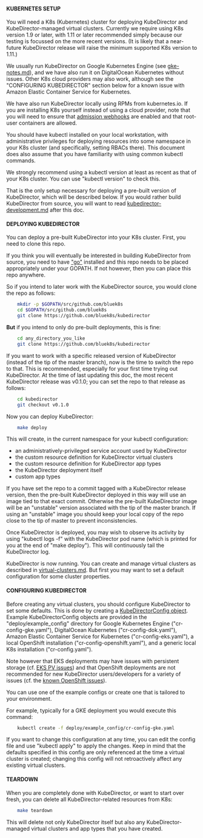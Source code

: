 #### KUBERNETES SETUP

You will need a K8s (Kubernetes) cluster for deploying KubeDirector and KubeDirector-managed virtual clusters. Currently we require using K8s version 1.9 or later, with 1.11 or later recommended simply because our testing is focussed on the more recent versions. (It is likely that a near-future KubeDirector release will raise the minimum supported K8s version to 1.11.)

We usually run KubeDirector on Google Kubernetes Engine (see [gke-notes.md](gke-notes.md)), and we have also run it on DigitalOcean Kubernetes without issues. Other K8s cloud providers may also work, although see the "CONFIGURING KUBEDIRECTOR" section below for a known issue with Amazon Elastic Container Service for Kubernetes.

We have also run KubeDirector locally using RPMs from kubernetes.io. If you are installing K8s yourself instead of using a cloud provider, note that you will need to ensure that [admission webhooks](https://kubernetes.io/docs/reference/access-authn-authz/extensible-admission-controllers/#prerequisites) are enabled and that root-user containers are allowed.

You should have kubectl installed on your local workstation, with administrative privileges for deploying resources into some namespace in your K8s cluster (and specifically, setting RBACs there). This document does also assume that you have familiarity with using common kubectl commands.

We strongly recommend using a kubectl version at least as recent as that of your K8s cluster. You can use "kubectl version" to check this.

That is the only setup necessary for deploying a pre-built version of KubeDirector, which will be described below. If you would rather build KubeDirector from source, you will want to read [kubedirector-development.md](kubedirector-development.md) after this doc.

#### DEPLOYING KUBEDIRECTOR

You can deploy a pre-built KubeDirector into your K8s cluster. First, you need to clone this repo.

If you think you will eventually be interested in building KubeDirector from source, you need to have ["go"](https://golang.org/) installed and this repo needs to be placed appropriately under your GOPATH. If not however, then you can place this repo anywhere.

So if you intend to later work with the KubeDirector source, you would clone the repo as follows:
```bash
    mkdir -p $GOPATH/src/github.com/bluek8s
    cd $GOPATH/src/github.com/bluek8s
    git clone https://github.com/bluek8s/kubedirector
```
**But** if you intend to only do pre-built deployments, this is fine:
```bash
    cd any_directory_you_like
    git clone https://github.com/bluek8s/kubedirector
```

If you want to work with a specific released version of KubeDirector (instead of the tip of the master branch), now is the time to switch the repo to that. This is recommended, especially for your first time trying out KubeDirector. At the time of last updating this doc, the most recent KubeDirector release was v0.1.0; you can set the repo to that release as follows:
```bash
    cd kubedirector
    git checkout v0.1.0
```

Now you can deploy KubeDirector:
```bash
    make deploy
```

This will create, in the current namespace for your kubectl configuration:
* an administratively-privileged service account used by KubeDirector
* the custom resource definition for KubeDirector virtual clusters
* the custom resource definition for KubeDirector app types
* the KubeDirector deployment itself
* custom app types

If you have set the repo to a commit tagged with a KubeDirector release version, then the pre-built KubeDirector deployed in this way will use an image tied to that exact commit. Otherwise the pre-built KubeDirector image will be an "unstable" version associated with the tip of the master branch. If using an "unstable" image you should keep your local copy of the repo close to the tip of master to prevent inconsistencies.

Once KubeDirector is deployed, you may wish to observe its activity by using "kubectl logs -f" with the KubeDirector pod name (which is printed for you at the end of "make deploy"). This will continuously tail the KubeDirector log.

KubeDirector is now running. You can create and manage virtual clusters as described in [virtual-clusters.md](virtual-clusters.md). But first you may want to set a default configuration for some cluster properties.

#### CONFIGURING KUBEDIRECTOR

Before creating any virtual clusters, you should configure KubeDirector to set some defaults. This is done by creating a [KubeDirectorConfig object](https://github.com/bluek8s/kubedirector/wiki/App-Definition-Authoring-for-KubeDirector). Example KubeDirectorConfig objects are provided in the "deploy/example_config" directory for Google Kubernetes Engine ("cr-config-gke.yaml"), DigitalOcean Kubernetes ("cr-config-dok.yaml"), Amazon Elastic Container Service for Kubernetes ("cr-config-eks.yaml"), a local OpenShift installation ("cr-config-openshift.yaml"), and a generic local K8s installation ("cr-config.yaml").

Note however that EKS deployments may have issues with persistent storage (cf. [EKS PV issues](https://github.com/bluek8s/kubedirector/issues/132)) and that OpenShift deployments are not recommended for new KubeDirector users/developers for a variety of issues (cf. the [known OpenShift issues](https://github.com/bluek8s/kubedirector/issues/1)).

You can use one of the example configs or create one that is tailored to your environment.

For example, typically for a GKE deployment you would execute this command:
```bash
    kubectl create -f deploy/example_config/cr-config-gke.yaml
```

If you want to change this configuration at any time, you can edit the config file and use "kubectl apply" to apply the changes. Keep in mind that the defaults specified in this config are only referenced at the time a virtual cluster is created; changing this config will not retroactively affect any existing virtual clusters.

#### TEARDOWN

When you are completely done with KubeDirector, or want to start over fresh, you can delete all KubeDirector-related resources from K8s:
```bash
    make teardown
```

This will delete not only KubeDirector itself but also any KubeDirector-managed virtual clusters and app types that you have created.
